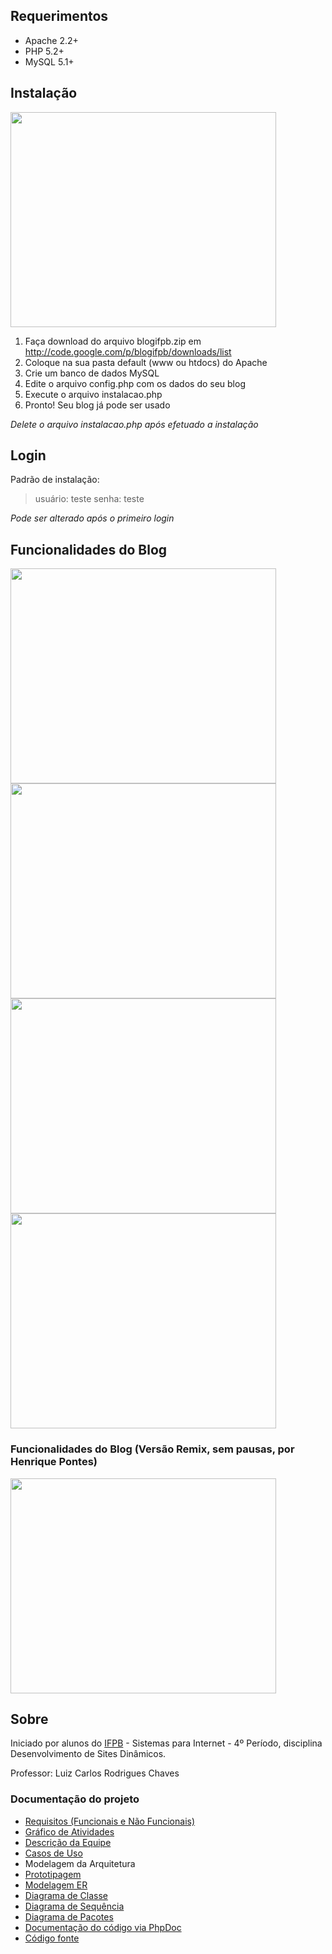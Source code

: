 ## Requerimentos ##

  * Apache 2.2+
  * PHP 5.2+
  * MySQL 5.1+

## Instalação ##

<a href='http://www.youtube.com/watch?feature=player_embedded&v=nOoK87_U8Dg' target='_blank'><img src='http://img.youtube.com/vi/nOoK87_U8Dg/0.jpg' width='425' height=344 /></a>

  1. Faça download do arquivo blogifpb.zip em http://code.google.com/p/blogifpb/downloads/list
  1. Coloque na sua pasta default (www ou htdocs) do Apache
  1. Crie um banco de dados MySQL
  1. Edite o arquivo config.php com os dados do seu blog
  1. Execute o arquivo instalacao.php
  1. Pronto! Seu blog já pode ser usado

_Delete o arquivo instalacao.php após efetuado a instalação_

## Login ##

Padrão de instalação:

> usuário: teste
> senha: teste

_Pode ser alterado após o primeiro login_

## Funcionalidades do Blog ##

<a href='http://www.youtube.com/watch?feature=player_embedded&v=4Pf_Ead7pRw' target='_blank'><img src='http://img.youtube.com/vi/4Pf_Ead7pRw/0.jpg' width='425' height=344 /></a> <a href='http://www.youtube.com/watch?feature=player_embedded&v=6n6dLvSlgkk' target='_blank'><img src='http://img.youtube.com/vi/6n6dLvSlgkk/0.jpg' width='425' height=344 /></a> <a href='http://www.youtube.com/watch?feature=player_embedded&v=A5IxZuQJCXQ' target='_blank'><img src='http://img.youtube.com/vi/A5IxZuQJCXQ/0.jpg' width='425' height=344 /></a> <a href='http://www.youtube.com/watch?feature=player_embedded&v=nGAPpIoKzvw' target='_blank'><img src='http://img.youtube.com/vi/nGAPpIoKzvw/0.jpg' width='425' height=344 /></a>

### Funcionalidades do Blog (Versão Remix, sem pausas, por Henrique Pontes) ###
<a href='http://www.youtube.com/watch?feature=player_embedded&v=LWQaQ_3ituM' target='_blank'><img src='http://img.youtube.com/vi/LWQaQ_3ituM/0.jpg' width='425' height=344 /></a>

## Sobre ##

Iniciado por alunos do [IFPB](http://www.ifpb.edu.br/) - Sistemas para Internet - 4º Período, disciplina Desenvolvimento de Sites Dinâmicos.

Professor: Luiz Carlos Rodrigues Chaves

### Documentação do projeto ###

  * [Requisitos (Funcionais e Não Funcionais)](http://code.google.com/p/blogifpb/wiki/Requisitos)
  * [Gráfico de Atividades](http://tinyurl.com/3xdq9yv)
  * [Descrição da Equipe](http://tinyurl.com/23khpmq)
  * [Casos de Uso](http://code.google.com/p/blogifpb/downloads/detail?name=UseCaseDiagram2.0.JPG&can=2)
  * Modelagem da Arquitetura
  * [Prototipagem](http://code.google.com/p/blogifpb/downloads/detail?name=Wireframe.rar&can=2&q=)
  * [Modelagem ER](http://code.google.com/p/blogifpb/downloads/detail?name=diagrama.png&can=2&q=)
  * [Diagrama de Classe](http://code.google.com/p/blogifpb/downloads/detail?name=ClassDiagram.jpg&can=2&q=)
  * [Diagrama de Sequência](http://code.google.com/p/blogifpb/downloads/detail?name=Diagramas.rar&can=2&q=)
  * [Diagrama de Pacotes](http://code.google.com/p/blogifpb/downloads/detail?name=pacote.rar&can=2&q=)
  * [Documentação do código via PhpDoc](http://code.google.com/p/blogifpb/downloads/detail?name=doc.zip&can=2&q=)
  * [Código fonte](http://code.google.com/p/blogifpb/source/browse/#svn/trunk/blogifpb)